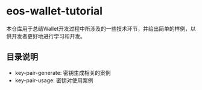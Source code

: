 # eos-wallet-tutorial
本仓库用于总结Wallet开发过程中所涉及的一些技术环节，并给出简单的样例，以供开发者更好地进行学习和开发。

## 目录说明
- key-pair-generate: 密钥生成相关的案例
- key-pair-usage: 密钥对使用案例
